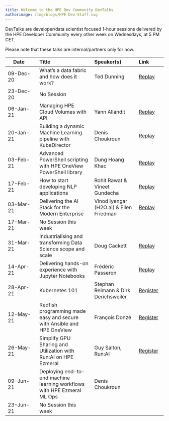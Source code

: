 ```yaml
---
title: Welcome to the HPE Dev Community DevTalks
authorimage: /img/blogs/HPE-Dev-Staff.svg
---
```

DevTalks are developer/data scientist focused 1-hour sessions delivered by the HPE Developer Community
 every other week on Wednesdays, at 5 PM CET. 

Please note that these talks are internal/partners only for now.

| &nbsp;&nbsp;&nbsp;&nbsp;Date&nbsp;&nbsp;&nbsp;&nbsp;&nbsp;&nbsp;&nbsp;    | Title                                                             |     Speaker(s)                               | Link&nbsp;&nbsp;&nbsp;&nbsp;&nbsp;&nbsp;&nbsp;&nbsp;&nbsp;                             |
| :--------- | :----------------------------------------------------------------- | :---------------------------------------- | :----------|
| 09-Dec-20 | What’s a data fabric and how does it work?                        | Ted Dunning                              | [Replay](https://vimeo.com/489790992/47e806f228) |
| 23-Dec-20 | No Session                                                        |                                          |                                                  |
| 06-Jan-21 | Managing HPE Cloud Volumes with API                               | Yann Allandit                            | [Replay](https://vimeo.com/498286520/1a5f5f742a) |
| 20-Jan-21 | Building a dynamic Machine Learning pipeline with KubeDirector    | Denis Choukroun                          | [Replay](https://vimeo.com/503611948)            |
| 03-Feb-21 | Advanced PowerShell scripting with HPE OneView PowerShell library | Dung Hoang Khac                          | [Replay](https://vimeo.com/508802530)            |
| 17-Feb-21 | How to start developing NLP applications                          | Rohit Rawat & Vineet Gundecha            | [Replay](https://vimeo.com/514054456)                                           |
| 03-Mar-21 | Delivering the AI Stack for the Modern Enterprise                 | Vinod Iyengar (H2O.ai) &  Ellen Friedman | [Replay](https://vimeo.com/520629079/56fecc72f8)                                         |
| 17-Mar-21 | No Session this week                                                      |                                          |                                                  |
| 31-Mar-21 | Industrialising and transforming Data Science scope and scale     | Doug Cackett                             | [Replay](https://vimeo.com/532641045/d498467501)                                         |
| 14-Apr-21 |  Delivering hands-on experience with Jupyter Notebooks   | Frédéric Passeron                        | [Replay](https://vimeo.com/538827953/40387677ef)  |
| 28-Apr-21 |  Kubernetes 101   | Stephan Reimann & Dirk Derichsweiler  |  [Register](https://hpe.zoom.us/meeting/register/tJ0ocOmspz0sHdDcsqZiWCfjW8JPjRSszuOE) |        
| 12-May-21 |  Redfish programming made easy and secure with Ansible and HPE OneView  | François Donzé                   |[Register](https://hpe.zoom.us/meeting/register/tJ0kde6grTwvGdHO-HhWjtGYqXmAdeeM1ZYM)|                            
| 26-May-21 |  Simplify GPU Sharing and Utilization with Run:AI on HPE Ezmeral |   Guy Salton, Run:AI           | [Register](https://hpe.zoom.us/meeting/register/tJEvduqqqDkuGd2uPAtV0MPcrGZIdy8rTs8f) |   
| 09-Jun-21 |  Deploying end-to-end machine learning workflows​ with HPE Ezmeral ML Ops  | Denis Choukroun                 | |  
| 23-Jun-21 | No Session this week                                                      |                                          |                                                       